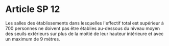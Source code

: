 # Article SP 12

Les salles des établissements dans lesquelles l'effectif total est supérieur à 700 personnes ne doivent pas être établies au-dessous du niveau moyen des seuils extérieurs sur plus de la moitié de leur hauteur intérieure et avec un maximum de 9 mètres.
